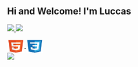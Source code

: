 ## Hi and Welcome! I'm Luccas

 <div>
   <a href="https://github.com/LuccasMiguel1">
   <img height="180em" src="https://github-readme-stats.vercel.app/api?username=LuccasMiguel1&show_icons=true&theme=radical&include_all_commits=true&count_private=true"/>
   <img height="180em" src="https://github-readme-stats.vercel.app/api/top-langs/?username=LuccasMiguel1&layout=compact&langs_count=6&theme=radical"/>

</div>
<div style="display: inline_block"><br>
  <img align="center" alt="HTML" height="30" width="40" src="https://raw.githubusercontent.com/devicons/devicon/master/icons/html5/html5-original.svg">
  <img align="center" alt="CSS" height="30" width="40" src="https://raw.githubusercontent.com/devicons/devicon/master/icons/css3/css3-original.svg">
 
</div>
<div
<div>
 <a href="https://www.linkedin.com/in/luccas-miguel-da-cruz-dos-santos-415521247/" target="_blank"><img src="https://img.shields.io/badge/-LinkedIn-%230077B5?style=for-the-badge&logo=linkedin&logoColor=white" target="_blank"></a> 
 </div>
